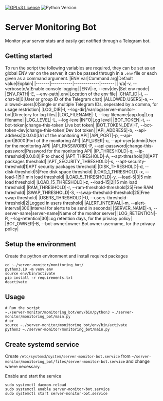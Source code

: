 [![GPLv3 License](https://img.shields.io/badge/License-GPL%20v3-yellow.svg)](https://opensource.org/licenses/)
![Python Version](https://img.shields.io/badge/python-3.10%2B-blue?logo=python&logoColor=white)

# Server Monitoring Bot
Monitor your server stats and easily get notified through a Telegram bot.


## Getting started
To run the script the following variables are required, they can be set as an global ENV var on the server, it can be passed through in a `.env` file or each given as a command argument.
|ENV var|Command arg|Default value|Explain|
|-------|-----------|-------------|-------|
|n/a|-v, --verbose|n/a|Enable console logging|
|ENV|-e, --env|dev|Set env mode|
|ENV_PATH|-E, --env-path|.env|Location of the env file|
|CHAT_ID|-i, --chat-id|0|User or group ID of the Telegram chat|
|ALLOWED_USERS|-a, --allowed-users|0|Single or multiple Telegram IDs, seperated by a comma, for usage restriction|
|LOG_DIR|-l, --log-dir|/var/log/server-monitor-bot|Directory for log files|
|LOG_FILENAME|-f, --log-filename|app.log|Log filename|
|LOG_LEVEL|-L, --log-level|INFO|Log level|
|BOT_TOKEN|-t, --bot-token|change-this-token|Live bot token|
|BOT_TOKEN_DEV|-T, --bot-token-dev|change-this-token|Dev bot token|
|API_ADDRESS|-b, --api-address|0.0.0.0|Url of the monitoring API|
|API_PORT|-p, --api-port|8000|Port of the monitoring API|
|API_USER|-u, --api-user|admin|User for the monitoring API|
|API_PASSWORD|-P, --api-password|change-this-password|Password for the monitoring API|
|IP_THRESHOLD|-q, --ip-threshold|0.0.0.0|IP to check|
|APT_THRESHOLD|-A, --apt-threshold|10|APT packages threshold|
|APT_SECURITY_THRESHOLD|-s, --apt-security-threshold|1|APT security packages threshold|
|DISK_THRESHOLD|-d, --disk-threshold|5|Free disk space threshold|
|LOAD_1_THRESHOLD|-x, --load-1|5|1 min load threshold|
|LOAD_5_THRESHOLD|-y, --load-5|3|5 min load threshold|
|LOAD_15_THRESHOLD|-z, --load-15|2|15 min load threshold|
|RAM_THRESHOLD|-r, --ram-threshold-threshold|25|Free RAM threshold|
|SWAP_THRESHOLD|-S, --swap-threshold-threshold|25|Free swap threshold|
|USERS_THRESHOLD|-U, --users-threshold-threshold|2|Logged in users threshold|
|ALERT_INTERVAL|-m, --alert-interval|300|Interval for alerts te be send in seconds|
|SERVER_NAME|-n, --server-name|server-name|Name of the monitor server|
|LOG_RETENTION|-R, --log-retention|30|Log retention days, for the privacy policy|
|BOT_OWNER|-B, --bot-owner|owner|Bot owner username, for the privacy policy|


## Setup the environment
Create the python environment and install required packages
```
cd ~./server-monitor/monitoring_bot/
python3.10 -m venv env
source env/bin/activate
pip install -r requirements.txt
deactivate
```


## Usage
```
# Run the script
~./server-monitor/monitoring_bot/env/bin/python3 ~./server-monitor/monitoring_bot/main.py
# or
source ~./server-monitor/monitoring_bot/env/bin/activate
python3 ~./server-monitor/monitoring_bot/main.py
```


## Create systemd service
Create `/etc/systemd/system/server-monitor-bot.service` from `~/server-monitor/monitoring_bot/files/server-monitor-bot.service` and change where necessary.

Enable and start the service
```
sudo systemctl daemon-reload
sudo systemctl enable server-monitor-bot.service
sudo systemctl start server-monitor-bot.service
```
